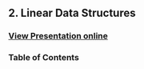 ## 2. Linear Data Structures
### [View Presentation online](https://rawgit.com/TelerikAcademy/Databases/master/2.%20Linear-Data-Structures/index.html)
### Table of Contents
